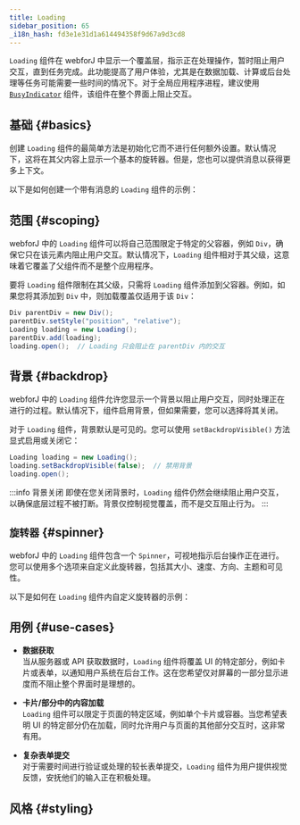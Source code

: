 ```yaml
---
title: Loading
sidebar_position: 65
_i18n_hash: fd3e1e31d1a614494358f9d67a9d3cd8
---
```

<DocChip chip="shadow" />
<DocChip chip="name" label="dwc-loading" />
<DocChip chip='since' label='24.10' />
<JavadocLink type="loading" location="com/webforj/component/loading/Loading" top='true'/>

`Loading` 组件在 webforJ 中显示一个覆盖层，指示正在处理操作，暂时阻止用户交互，直到任务完成。此功能提高了用户体验，尤其是在数据加载、计算或后台处理等任务可能需要一些时间的情况下。对于全局应用程序进程，建议使用 [`BusyIndicator`](../components/busyindicator) 组件，该组件在整个界面上阻止交互。

## 基础 {#basics}

创建 `Loading` 组件的最简单方法是初始化它而不进行任何额外设置。默认情况下，这将在其父内容上显示一个基本的旋转器。但是，您也可以提供消息以获得更多上下文。

以下是如何创建一个带有消息的 `Loading` 组件的示例：

<ComponentDemo 
path='/webforj/loadingdemo?' 
javaE='https://raw.githubusercontent.com/webforj/webforj-documentation/refs/heads/main/src/main/java/com/webforj/samples/views/loading/LoadingDemoView.java'
cssURL='/css/loadingstyles/loadingdemo.css'
height = '300px'
/>

## 范围 {#scoping}

webforJ 中的 `Loading` 组件可以将自己范围限定于特定的父容器，例如 `Div`，确保它只在该元素内阻止用户交互。默认情况下，`Loading` 组件相对于其父级，这意味着它覆盖了父组件而不是整个应用程序。

要将 `Loading` 组件限制在其父级，只需将 `Loading` 组件添加到父容器。例如，如果您将其添加到 `Div` 中，则加载覆盖仅适用于该 `Div`：

```java
Div parentDiv = new Div();  
parentDiv.setStyle("position", "relative");
Loading loading = new Loading();
parentDiv.add(loading);
loading.open();  // Loading 只会阻止在 parentDiv 内的交互
```

## 背景 {#backdrop}

webforJ 中的 `Loading` 组件允许您显示一个背景以阻止用户交互，同时处理正在进行的过程。默认情况下，组件启用背景，但如果需要，您可以选择将其关闭。

对于 `Loading` 组件，背景默认是可见的。您可以使用 `setBackdropVisible()` 方法显式启用或关闭它：

```java
Loading loading = new Loading();
loading.setBackdropVisible(false);  // 禁用背景
loading.open();
```
:::info 背景关闭
即使在您关闭背景时，`Loading` 组件仍然会继续阻止用户交互，以确保底层过程不被打断。背景仅控制视觉覆盖，而不是交互阻止行为。
:::

## `旋转器` {#spinner}

webforJ 中的 `Loading` 组件包含一个 `Spinner`，可视地指示后台操作正在进行。您可以使用多个选项来自定义此旋转器，包括其大小、速度、方向、主题和可见性。

以下是如何在 `Loading` 组件内自定义旋转器的示例：

<ComponentDemo 
path='/webforj/loadingspinnerdemo?' 
javaE='https://raw.githubusercontent.com/webforj/webforj-documentation/refs/heads/main/src/main/java/com/webforj/samples/views/loading/LoadingSpinnerDemoView.java'
cssURL='/css/loadingstyles/loadingspinnerdemo.css'
height = '300px'
/>

## 用例 {#use-cases}
- **数据获取**  
   当从服务器或 API 获取数据时，`Loading` 组件将覆盖 UI 的特定部分，例如卡片或表单，以通知用户系统在后台工作。这在您希望仅对屏幕的一部分显示进度而不阻止整个界面时是理想的。

- **卡片/部分中的内容加载**  
   `Loading` 组件可以限定于页面的特定区域，例如单个卡片或容器。当您希望表明 UI 的特定部分仍在加载，同时允许用户与页面的其他部分交互时，这非常有用。

- **复杂表单提交**  
   对于需要时间进行验证或处理的较长表单提交，`Loading` 组件为用户提供视觉反馈，安抚他们的输入正在积极处理。

## 风格 {#styling}

<TableBuilder name="Loading" />

